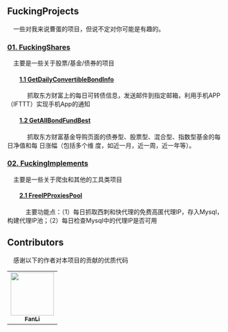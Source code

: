 ## FuckingProjects

&#8195;一些对我来说曹蛋的项目，但说不定对你可能是有趣的。
### [01. FuckingShares](https://github.com/moonlighf/FuckingProjects/tree/master/FuckingShares)
&#8195;主要是一些关于股票/基金/债券的项目

#### &ensp;&ensp;&ensp;&ensp;[1.1 GetDailyConvertibleBondInfo](https://github.com/moonlighf/FuckingProjects/tree/master/FuckingShares/GetDailyConvertibleBondInfo)

　　 &#8195;抓取东方财富上的每日可转债信息，发送邮件到指定邮箱，利用手机APP（IFTTT）实现手机App的通知

#### &ensp;&ensp;&ensp;&ensp;[1.2 GetAllBondFundBest](https://github.com/moonlighf/FuckingProjects/tree/master/FuckingShares/GetAllBondFundBest)

　　 &#8195;抓取东方财富基金导购页面的债券型、股票型、混合型、指数型基金的每日净值和每    日涨幅（包括多个维 度，如近一月，近一周，近一年等）。

### [02. FuckingImplements](https://github.com/moonlighf/FuckingProjects/tree/master/FuckingImplements)
&#8195;主要是一些关于爬虫和其他的工具类项目

#### &ensp;&ensp;&ensp;&ensp;[2.1 FreeIPProxiesPool](https://github.com/moonlighf/FuckingProjects/tree/master/FuckingImplements/FreeIPProxiesPool)
　　&#8195;主要功能点：（1）每日抓取西刺和快代理的免费高匿代理IP，存入Mysql，构建代理IP池；（2）每日检查Mysql中的代理IP是否可用

## Contributors
&#8195;感谢以下的作者对本项目的贡献的优质代码
<!-- ALL-CONTRIBUTORS-LIST:START - Do not remove or modify this section -->
<!-- prettier-ignore-start -->
<!-- markdownlint-disable -->
<table>
  <tr>
    <td align="center"><a href="https://github.com/FanLiCUMT"><img src="https://avatars1.githubusercontent.com/u/42343863?s=400&v=4" width="100px;" alt=""/><br /><sub><b>FanLi</b></sub></a></td>
  </tr>
</table>

<!-- markdownlint-enable -->
<!-- prettier-ignore-end -->
<!-- ALL-CONTRIBUTORS-LIST:END -->
